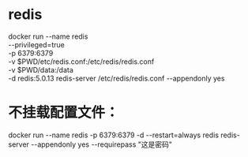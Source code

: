
# redis
docker run --name redis \
--privileged=true \
-p 6379:6379 \
-v $PWD/etc/redis.conf:/etc/redis/redis.conf \
-v $PWD/data:/data \
-d redis:5.0.13 redis-server /etc/redis/redis.conf --appendonly yes


# 不挂载配置文件： 
docker run --name redis -p 6379:6379 -d --restart=always redis redis-server --appendonly yes --requirepass "这是密码"
